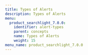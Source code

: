 ```yaml
---
title: Types of Alerts
description: Types of Alerts
menu:
  product_searchlight_7.0.0:
    identifier: alert-types
    parent: concepts
    name: Types of Alerts
    weight: 15
menu_name: product_searchlight_7.0.0
---
```


